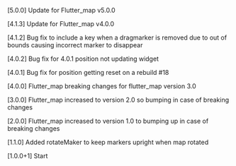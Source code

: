 [5.0.0]
Update for Flutter_map v5.0.0

[4.1.3]
Update for Flutter_map v4.0.0

[4.1.2]
Bug fix to include a key when a dragmarker is removed due to out of bounds causing incorrect
marker to disappear

[4.0.2]
Bug fix for 4.0.1 position not updating widget

[4.0.1]
Bug fix for position getting reset on a rebuild #18

[4.0.0]
Flutter_map breaking changes for flutter_map version 3.0

[3.0.0]
Flutter_map increased to version 2.0 so bumping in case of breaking changes

[2.0.0]
Flutter_map increased to version 1.0 to bumping up in case of breaking changes

[1.1.0]
Added rotateMaker to keep markers upright when map rotated

[1.0.0+1]
  Start
